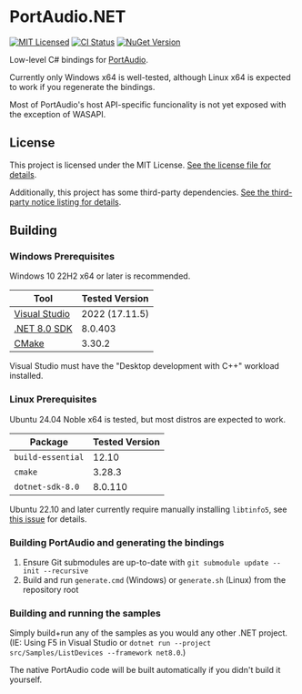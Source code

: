 PortAudio.NET
=======================================================================================================================

[![MIT Licensed](https://img.shields.io/github/license/bonsai-rx/portaudio.net?style=flat-square)](LICENSE)
[![CI Status](https://img.shields.io/github/actions/workflow/status/bonsai-rx/portaudio.net/PortAudioNet.yml?branch=main&style=flat-square&label=CI)](https://github.com/bonsai-rx/portaudio.net/actions/workflows/PortAudioNet.yml?query=branch%3Amain)
[![NuGet Version](https://img.shields.io/nuget/v/PortAudioNet?style=flat-square)](https://www.nuget.org/packages/PortAudioNet/)

Low-level C# bindings for [PortAudio](https://www.portaudio.com/).

Currently only Windows x64 is well-tested, although Linux x64 is expected to work if you regenerate the bindings.

Most of PortAudio's host API-specific funcionality is not yet exposed with the exception of WASAPI.

## License

This project is licensed under the MIT License. [See the license file for details](LICENSE).

Additionally, this project has some third-party dependencies. [See the third-party notice listing for details](THIRD-PARTY-NOTICES.md).

## Building

### Windows Prerequisites

Windows 10 22H2 x64 or later is recommended.

Tool | Tested Version
-----|--------------------
[Visual Studio](https://visualstudio.microsoft.com/vs/) | 2022 (17.11.5)
[.NET 8.0 SDK](http://dot.net/) | 8.0.403
[CMake](https://cmake.org/) | 3.30.2

Visual Studio must have the "Desktop development with C++" workload installed.

### Linux Prerequisites

Ubuntu 24.04 Noble x64 is tested, but most distros are expected to work.

Package | Tested Version
--------|--------------------
`build-essential` | 12.10
`cmake` | 3.28.3
`dotnet-sdk-8.0` | 8.0.110

Ubuntu 22.10 and later currently require manually installing `libtinfo5`, see [this issue](https://github.com/MochiLibraries/Biohazrd/issues/248) for details.

### Building PortAudio and generating the bindings

1. Ensure Git submodules are up-to-date with `git submodule update --init --recursive`
2. Build and run `generate.cmd` (Windows) or `generate.sh` (Linux) from the repository root

### Building and running the samples

Simply build+run any of the samples as you would any other .NET project. (IE: Using F5 in Visual Studio or `dotnet run --project src/Samples/ListDevices --framework net8.0`.)

The native PortAudio code will be built automatically if you didn't build it yourself.
